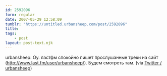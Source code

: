 ```yaml
---
id: 2592096
form: regular
date: 2007-05-29 12:58:09
tumblr: "https://untitled.urbansheep.com/post/2592096"
title:
tags:
    - post
layout: post-text.njk
---
```


<p>urbansheep: Оу. ластфм спокойно пишет прослушанные треки на сайт (<a href="http://www.last.fm/user/urbansheep/">http://www.last.fm/user/urbansheep/</a>). Будем смотреть там. (via <a href="http://twitter.com/urbansheep/statuses/82281202">Twitter / urbansheep</a>)</p>

